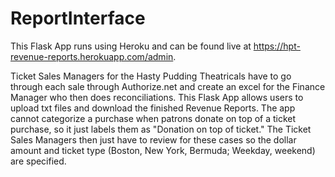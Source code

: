 # ReportInterface
This Flask App runs using Heroku and can be found live at https://hpt-revenue-reports.herokuapp.com/admin. 

Ticket Sales Managers for the Hasty Pudding Theatricals have to go through each sale through Authorize.net and 
create an excel for the Finance Manager who then does reconciliations. This Flask App allows users to upload txt files
and download the finished Revenue Reports. The app cannot categorize a purchase when patrons donate on top of a ticket purchase,
so it just labels them as "Donation on top of ticket." The Ticket Sales Managers then just have to review for these cases so the dollar
amount and ticket type (Boston, New York, Bermuda; Weekday, weekend) are specified. 
